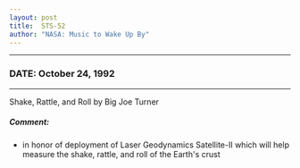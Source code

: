 ```yaml
---
layout: post
title:  STS-52
author: "NASA: Music to Wake Up By"
---
```


----
### DATE: October 24, 1992
----
Shake, Rattle, and Roll by Big Joe Turner

##### Comment:
* in honor of  deployment of Laser Geodynamics Satellite-II which will help measure the shake, rattle, and roll of the Earth's crust
